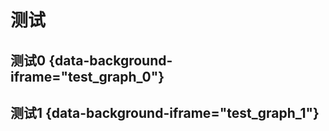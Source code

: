 # 测试

## 测试0 {data-background-iframe="test_graph_0"}

## 测试1 {data-background-iframe="test_graph_1"}